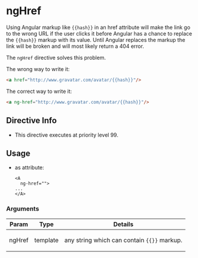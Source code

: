 



# ngHref








Using Angular markup like `{{hash}}` in an href attribute will
make the link go to the wrong URL if the user clicks it before
Angular has a chance to replace the `{{hash}}` markup with its
value. Until Angular replaces the markup the link will be broken
and will most likely return a 404 error.

The `ngHref` directive solves this problem.

The wrong way to write it:
```html
<a href="http://www.gravatar.com/avatar/{{hash}}"/>
```

The correct way to write it:
```html
<a ng-href="http://www.gravatar.com/avatar/{{hash}}"/>
```








## Directive Info


* This directive executes at priority level 99.


## Usage



* as attribute:
    ```
    <A
      ng-href="">
    ...
    </A>
    ```




### Arguments

| Param | Type | Details |
| :--: | :--: | :--: |
| ngHref | template | <p>any string which can contain <code>{{}}</code> markup.</p>  |




